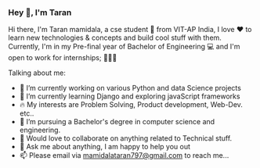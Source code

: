 
### Hey 👋, I'm Taran


Hi there, I'm Taran mamidala, a cse student 🚀 from VIT-AP India, I love ❤️ to learn new technologies & concepts and build cool stuff with them. Currently, I'm in my Pre-final year of Bachelor of Engineering 💻 and I'm open to work for internships; 👨🏻‍💻


Talking about me:

- 🔭 I’m currently working on various Python and data Science projects
- 🌱 I’m currently learning Django and exploring javaScript frameworks
- 🔥 My interests are Problem Solving, Product development, Web-Dev. etc..
- 💼 I’m pursuing a Bachelor's degree in computer science and engineering.
- 👯 Would love to collaborate on anything related to Technical stuff.
- 💬 Ask me about anything, I am happy to help you out
- 📫 Please email via mamidalataran797@gmail.com to reach me...

